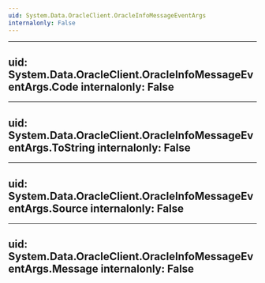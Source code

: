 ```yaml
---
uid: System.Data.OracleClient.OracleInfoMessageEventArgs
internalonly: False
---
```


---
uid: System.Data.OracleClient.OracleInfoMessageEventArgs.Code
internalonly: False
---

---
uid: System.Data.OracleClient.OracleInfoMessageEventArgs.ToString
internalonly: False
---

---
uid: System.Data.OracleClient.OracleInfoMessageEventArgs.Source
internalonly: False
---

---
uid: System.Data.OracleClient.OracleInfoMessageEventArgs.Message
internalonly: False
---
